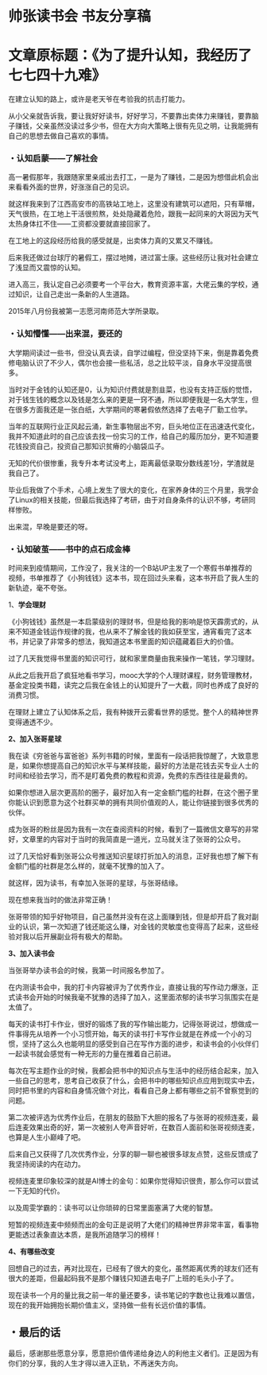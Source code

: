 # 帅张读书会  书友分享稿

# 文章原标题：《为了提升认知，我经历了七七四十九难》

在建立认知的路上，或许是老天爷在考验我的抗击打能力。

从小父亲就告诉我，要让我好好读书，好好学习，不要靠出卖体力来赚钱，要靠脑子赚钱，父亲虽然没读过多少书，但在大方向大策略上很有先见之明，让我能拥有自己的思想去做自己喜欢的事情。

### ・认知启蒙——了解社会

高一暑假那年，我跟随家里亲戚出去打工，一是为了赚钱，二是因为想借此机会出来看看外面的世界，好涨涨自己的见识。

就这样我来到了江西高安市的高铁站工地上，这里没有建筑可以遮阳，只有草帽，天气很热，在工地上干活很煎熬，处处隐藏着危险，跟我一起同来的大哥因为天气太热身体扛不住——工资都没要就直接回家了。

在工地上的这段经历给我的感受就是，出卖体力真的又累又不赚钱。

后来我还做过台球厅的暑假工，摆过地摊，进过富士康。这些经历让我对社会建立了浅显而又震惊的认知。

进入高三，我认定自己必须要考一个平台大，教育资源丰富，大佬云集的学校，通过知识，让自己走出一条新的人生道路。

2015年八月份我被第一志愿河南师范大学所录取。

### ・认知懵懂——出来混，要还的

大学期间读过一些书，但没认真去读，自学过编程，但没坚持下来，倒是靠着免费修电脑认识了不少人，偶尔也会接一些私活，总之比较平淡，自身水平没提高很多。

当时对于金钱的认知还是0，认为知识付费就是割韭菜，也没有支持正版的觉悟，对于钱生钱的概念以及钱是怎么来的更是一窍不通，所以即便我是一名大学生，但在很多方面我还是一张白纸，大学期间的寒暑假依然选择了去电子厂勤工俭学。

当年的互联网行业正风起云涌，新生事物层出不穷，巨头地位正在迅速迭代变化，我并不知道此时的自己应该去找一份实习的工作，给自己的履历加分，更不知道要花钱投资自己，投资自己那知识贫瘠的小脑袋瓜子。

无知的代价很惨重，我专升本考试没考上，距离最低录取分数线差1分，学渣就是我自己了。

毕业后我做了个手术，心境上发生了很大的变化，在家养身体的三个月里，我学会了Linux的相关技能，但最后我选择了考研，由于对自身条件的认识不够，考研同样惨败。

出来混，早晚是要还的呀。

### ・认知破茧——书中的点石成金棒

时间来到疫情期间，工作没了，我关注的一个B站UP主发了一个寒假书单推荐的视频，书单推荐了《小狗钱钱》这本书，现在回过头来看，这本书开启了我人生的新轨迹，毫不夸张。

1、**学会理财**

《小狗钱钱》虽然是一本启蒙级别的理财书，但是给我的影响是惊天霹雳式的，从来不知道金钱运作规律的我，也从来不了解金钱的我如获至宝，通宵看完了这本书，并记录了非常多的想法，我知道这本书里面的知识蕴藏着巨大的价值。

过了几天我觉得书里面的知识可行，就和家里商量由我来操作一笔钱，学习理财。

从此之后我开启了疯狂地看书学习，mooc大学的个人理财课程，财务管理教材，基金定投类书籍，读完之后我在金钱上的认知提升了一大截，同时也养成了良好的消费习惯。

在理财上建立了认知体系之后，我有种拨开云雾看世界的感觉。整个人的精神世界变得通透不少。

**2、加入张哥星球**

我在读《穷爸爸与富爸爸》系列书籍的时候，里面有一段话把我惊醒了，大致意思是，如果你想提高自己的知识水平与某样技能，最好的方法是花钱去买专业人士的时间和经验去学习，而不是盯着免费的教程和资源，免费的东西往往是最贵的。

如果你想进入层次更高阶的圈子，最好加入有一定金额门槛的社群，在这个圈子里你能认识到愿意为这个社群买单的拥有共同价值观的人，能让你链接到很多优秀的伙伴。

成为张哥的粉丝是因为我有一次在查阅资料的时候，看到了一篇微信文章写的非常好，文章里的内容对于当时的我简直是一道光，立马就关注了张哥的公众号。

过了几天恰好看到张哥公众号推送知识星球打折加入的消息，正好我也想了解下有金额门槛的社群是怎么样的，就毫不犹豫的加入了。

就这样，因为读书，有幸加入张哥的星球，与张哥结缘。

现在想来我当时的做法非常正确！

张哥带领的知乎好物项目，自己虽然并没有在这上面赚到钱，但是却开启了我对副业的认识，第一次知道了钱还能这么赚，对金钱的灵敏度也变得高了起来，这些经验对我以后开展副业将有极大的帮助。

**3、加入读书会**

当张哥举办读书会的时候，我第一时间报名参加了。

在内测读书会中，我的打卡内容被评为了优秀作业，直接让我的写作动力爆涨，正式读书会开始的时候我毫不犹豫的选择了加入，这里面浓郁的读书学习氛围实在是太值了。

每天的读书打卡作业，很好的锻炼了我的写作输出能力，记得张哥说过，想做成一件事得先从培养一个小习惯开始，每天的读书打卡写作业就是在养成一个小的习惯，坚持了这么久也能明显的感受到自己在写作方面的进步，和读书会的小伙伴们一起读书就会感觉有一种无形的力量在推着自己前进。

每次在写主题作业的时候，我都会把书中的知识点与生活中的经历结合起来，加入一些自己的思考，思考自己收获了什么，会把书中的哪些知识点应用到现实中去，同时把书里的内容和自身情况做个对比，看看自己身上都有哪些之前不曾察觉到的问题。

第二次被评选为优秀作业后，在朋友的鼓励下大胆的报名了与张哥的视频连麦，最后连麦效果出奇的好，第一次被别人夸声音好听，在数百人面前和张哥视频连麦，也算是人生小巅峰了吧。

后来自己又获得了几次优秀作业，分享的聊一聊也被很多球友点赞，这些反馈成了我坚持阅读的内在动力。

视频连麦里印象较深的就是AI博士的金句：如果你觉得知识很贵，那么你可以尝试一下无知的代价。

以及周雯学霸的：读书可以让你琐碎的日常里面塞满了大佬的智慧。

短暂的视频连麦中频频而出的金句正是说明了大佬们的精神世界非常丰富，看事物更能透过表象直达本质，是我所追随学习的榜样！

**4、有哪些改变**

回想自己的过去，再对比现在，已经有了很大的变化，虽然距离优秀的球友们还有很大的差距，但最起码我不是那个赚钱只知道去电子厂上班的毛头小子了。

现在读书一个月的量比我之前一年的量还要多，读书笔记的字数也让我难以置信，现在的我开始拥抱长期价值主义，坚持做一些有长远价值的事情。

## **・最后的话**

最后，感谢那些愿意分享，愿意把价值传递给身边人的利他主义者们。正是因为有你们的分享，我的人生才得以进入正轨，不再迷失方向。
